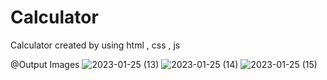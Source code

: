 # Calculator
Calculator created by using html , css , js

@Output Images
![2023-01-25 (13)](https://user-images.githubusercontent.com/109498434/214652189-2b2deeff-d86e-47ad-8af4-71651dc97b28.png)
![2023-01-25 (14)](https://user-images.githubusercontent.com/109498434/214652222-4ac5b856-bae0-4cbd-adf4-29092dfe6c3f.png)
![2023-01-25 (15)](https://user-images.githubusercontent.com/109498434/214652244-73d82813-ab90-401d-8eb7-5731fc82545d.png)
